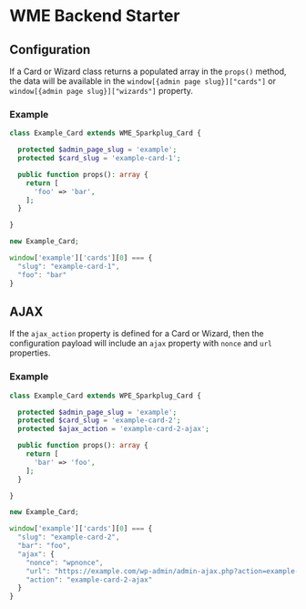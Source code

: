 # WME Backend Starter

## Configuration

If a Card or Wizard class returns a populated array in the `props()` method, the data will be available in the `window[{admin page slug}]["cards"]` or `window[{admin page slug}]["wizards"]` property.

### Example

```php
class Example_Card extends WME_Sparkplug_Card {

  protected $admin_page_slug = 'example';
  protected $card_slug = 'example-card-1';

  public function props(): array {
    return [
      'foo' => 'bar',
    ];
  }

}

new Example_Card;
```

```js
window['example']['cards'][0] === {
  "slug": "example-card-1",
  "foo": "bar"
}
```

## AJAX

If the `ajax_action` property is defined for a Card or Wizard, then the configuration payload will include an `ajax` property with `nonce` and `url` properties.

### Example

```php
class Example_Card extends WPE_Sparkplug_Card {

  protected $admin_page_slug = 'example';
  protected $card_slug = 'example-card-2';
  protected $ajax_action = 'example-card-2-ajax';

  public function props(): array {
    return [
      'bar' => 'foo',
    ];
  }

}

new Example_Card;
```

```js
window['example']['cards'][0] === {
  "slug": "example-card-2",
  "bar": "foo",
  "ajax": {
    "nonce": "wpnonce",
    "url": "https://example.com/wp-admin/admin-ajax.php?action=example-card-2-ajax",
    "action": "example-card-2-ajax"
  }
}
```

